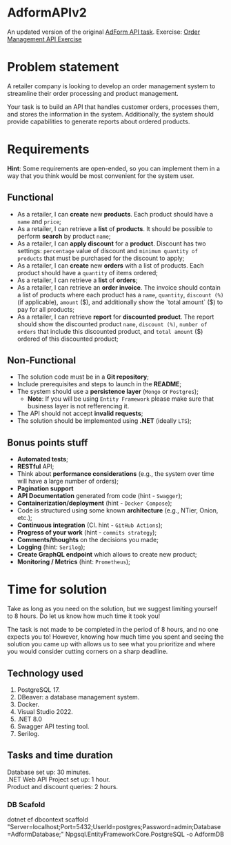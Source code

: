 # AdformAPIv2
An updated version of the original [AdForm API task](https://github.com/Linas819/AdForm-API). Exercise: [Order Management API Exercise](https://github.com/erinev/order-management-api-exercise)

# Problem statement

A retailer company is looking to develop an order management system to streamline their order processing and product management. 

Your task is to build an API that handles customer orders, processes them, and stores the information in the system. 
Additionally, the system should provide capabilities to generate reports about ordered products.

# Requirements

**Hint**: Some requirements are open-ended, so you can implement them in a way that you think would be most convenient for the system user. 

## Functional
* As a retailer, I can **create** new **products**. Each product should have a `name` and `price`;
* As a retailer, I can retrieve a **list** of **products**. It should be possible to perform **search** by product `name`;
* As a retailer, I can **apply discount** for a **product**. Discount has two settings: `percentage` value of discount and `minimum quantity of products` that must be purchased for the discount to apply;
* As a retailer, I can **create** new **orders** with a list of products. Each product should have a `quantity` of items ordered;
* As a retailer, I can retrieve a **list** of **orders**;
* As a retailer, I can retrieve an **order invoice**. The invoice should contain a list of products where each product has a `name`, `quantity`, `discount (%)` (if applicable), `amount` ($), and additionally show the `total amount` ($) to pay for all products;
* As a retailer, I can retrieve **report** for **discounted product**. The report should show the discounted product `name`, `discount (%)`, `number of orders` that include this discounted product, and `total amount` ($) ordered of this discounted product;

## Non-Functional
* The solution code must be in a **Git repository**;
* Include prerequisites and steps to launch in the **README**;
* The system should use a **persistence layer** (`Mongo` or `Postgres`);
  * **Note**: If you will be using `Entity Framework` please make sure that business layer is not refferencing it.
* The API should not accept **invalid requests**;
* The solution should be implemented using **.NET** (ideally `LTS`);

## Bonus points stuff
* **Automated tests**;
* **RESTful** API;
* Think about **performance considerations** (e.g., the system over time will have a large number of orders);
* **Pagination support**
* **API Documentation** generated from code (hint - `Swagger`);
* **Containerization/deployment** (hint - `Docker Compose`);
* Code is structured using some known **architecture** (e.g., NTier, Onion, etc.);
* **Continuous integration** (CI. hint - `GitHub Actions`);
* **Progress of your work** (hint - `commits strategy`);
* **Comments/thoughts** on the decisions you made;
* **Logging** (hint: `Serilog`);
* **Create GraphQL endpoint** which allows to create new product;
* **Monitoring / Metrics** (hint: `Prometheus`);

# Time for solution

Take as long as you need on the solution, but we suggest limiting yourself to 8 hours. Do let us know how much time it took you!

The task is not made to be completed in the period of 8 hours, and no one expects you to! However, knowing how much time you spent and seeing the solution you came up with allows us to see what you prioritize and where you would consider cutting corners on a sharp deadline.

## Technology used
1. PostgreSQL 17.
2. DBeaver: a database management system.
3. Docker.
4. Visual Studio 2022.
5. .NET 8.0
6. Swagger API testing tool.
7. Serilog.

## Tasks and time duration
Database set up: 30 minutes.</br>
.NET Web API Project set up: 1 hour.</br>
Product and discount queries: 2 hours.

### DB Scafold
dotnet ef dbcontext scaffold "Server=localhost;Port=5432;UserId=postgres;Password=admin;Database=AdformDatabase;" Npgsql.EntityFrameworkCore.PostgreSQL -o AdformDB